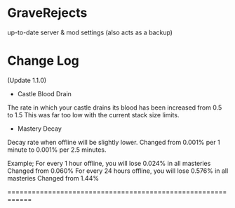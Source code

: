 # GraveRejects
up-to-date server &amp; mod settings (also acts as a backup)

Change Log
============================================================

(Update 1.1.0)

- Castle Blood Drain

The rate in which your castle drains its blood has been increased from 0.5 to 1.5
This was far too low with the current stack size limits.

+ Mastery Decay

Decay rate when offline will be slightly lower.
Changed from 0.001% per 1 minute to 0.001% per 2.5 minutes.

Example;
For every 1 hour offline, you will lose 0.024% in all masteries
Changed from 0.060%
For every 24 hours offline, you will lose 0.576% in all masteries 
Changed from 1.44%

============================================================
